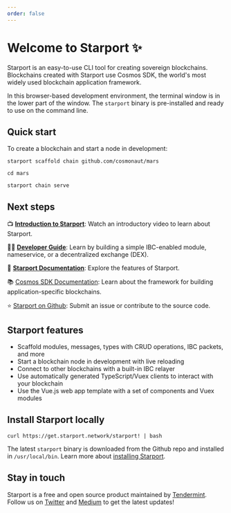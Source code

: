 ```yaml
---
order: false
---
```


# Welcome to Starport ✨

Starport is an easy-to-use CLI tool for creating sovereign blockchains. Blockchains created with Starport use Cosmos SDK, the world's most widely used blockchain application framework.

In this browser-based development environment, the terminal window is in the lower part of the window. The `starport` binary is pre-installed and ready to use on the command line.

## Quick start

To create a blockchain and start a node in development:

```
starport scaffold chain github.com/cosmonaut/mars

cd mars

starport chain serve
```

## Next steps

📺 **[Introduction to Starport](https://www.youtube.com/watch?v=5RqAIE0b8Kw)**: Watch an introductory video to learn about Starport.

🧑‍🏫 **[Developer Guide](https://docs.starport.network/guide/)**: Learn by building a simple IBC-enabled module, nameservice, or a decentralized exchange (DEX).

📕 **[Starport Documentation](https://docs.starport.network)**: Explore the features of Starport.

📚 [Cosmos SDK Documentation](https://docs.cosmos.network): Learn about the framework for building application-specific blockchains.

⭐️ [Starport on Github](https://github.com/tendermint/starport): Submit an issue or contribute to the source code.

## Starport features

* Scaffold modules, messages, types with CRUD operations, IBC packets, and more
* Start a blockchain node in development with live reloading
* Connect to other blockchains with a built-in IBC relayer
* Use automatically generated TypeScript/Vuex clients to interact with your blockchain
* Use the Vue.js web app template with a set of components and Vuex modules

## Install Starport locally

```
curl https://get.starport.network/starport! | bash
```

The latest `starport` binary is downloaded from the Github repo and installed in `/usr/local/bin`. Learn more about [installing Starport](https://docs.starport.network/guide/install.html).

## Stay in touch

Starport is a free and open source product maintained by [Tendermint](https://tendermint.com). Follow us on [Twitter](https://twitter.com/starportHQ) and [Medium](https://medium.com/tendermint) to get the latest updates!
